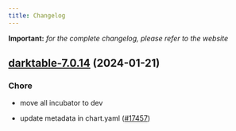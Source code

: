 ```yaml
---
title: Changelog
---
```


**Important:**
*for the complete changelog, please refer to the website*



## [darktable-7.0.14](https://github.com/truecharts/charts/compare/darktable-7.0.13...darktable-7.0.14) (2024-01-21)

### Chore



- move all incubator to dev

- update metadata in chart.yaml ([#17457](https://github.com/truecharts/charts/issues/17457))